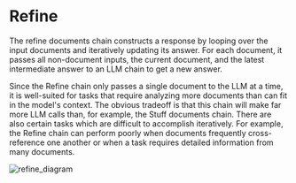 Refine
======

The refine documents chain constructs a response by looping over the input documents and iteratively updating its answer. For each document, it passes all non-document inputs, the current document, and the latest intermediate answer to an LLM chain to get a new answer.

Since the Refine chain only passes a single document to the LLM at a time, it is well-suited for tasks that require analyzing more documents than can fit in the model's context. The obvious tradeoff is that this chain will make far more LLM calls than, for example, the Stuff documents chain. There are also certain tasks which are difficult to accomplish iteratively. For example, the Refine chain can perform poorly when documents frequently cross-reference one another or when a task requires detailed information from many documents.

![refine_diagram](/assets/images/refine-a70f30dd7ada6fe5e3fcc40dd70de037.jpg)